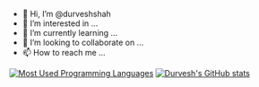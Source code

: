 - 👋 Hi, I’m @durveshshah
- 👀 I’m interested in ...
- 🌱 I’m currently learning ...
- 💞️ I’m looking to collaborate on ...
- 📫 How to reach me ...



[![Most Used Programming Languages](https://github-readme-stats.vercel.app/api/top-langs/?username=durveshshah)](https://github.com/anuraghazra/github-readme-stats)
[![Durvesh's GitHub stats](https://github-readme-stats.vercel.app/api?username=durveshshah)](https://github.com/anuraghazra/github-readme-stats)


<!---
durveshshah/durveshshah is a ✨ special ✨ repository because its `README.md` (this file) appears on your GitHub profile.
You can click the Preview link to take a look at your changes.
--->
